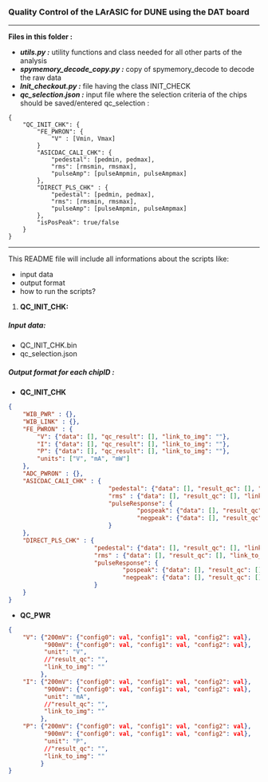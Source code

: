 
 ### Quality Control of the LArASIC for DUNE using the DAT board
---------------

**Files in this folder :**<br/>

* ***utils.py :*** utility functions and class needed for all other parts of the analysis <br/>
* ***spymemory_decode_copy.py :*** copy of spymemory_decode to decode the raw data<br/>
* ***Init_checkout.py :*** file having the class INIT_CHECK <br/>
* ***qc_selection.json :*** input file where the selection criteria of the chips should be saved/entered 
qc_selection :
```
{
    "QC_INIT_CHK": {
        "FE_PWRON": {
            "V" : [Vmin, Vmax]
        }
        "ASICDAC_CALI_CHK": {
            "pedestal": [pedmin, pedmax],
            "rms": [rmsmin, rmsmax],
            "pulseAmp": [pulseAmpmin, pulseAmpmax]
        },
        "DIRECT_PLS_CHK" : {
            "pedestal": [pedmin, pedmax],
            "rms": [rmsmin, rmsmax],
            "pulseAmp": [pulseAmpmin, pulseAmpmax]
        },
        "isPosPeak": true/false
    }
}
```

---
This README file will include all informations about the scripts like: <br/>
* input data <br/>
* output format <br/>
* how to run the scripts?<br/>

1. **QC_INIT_CHK:**
##### Input data:
* QC_INIT_CHK.bin
* qc_selection.json
##### Output format for each chipID :
* **QC_INIT_CHK**
```json
{
    "WIB_PWR" : {},
    "WIB_LINK" : {},
    "FE_PWRON" : {
        "V": {"data": [], "qc_result": [], "link_to_img": ""},
        "I": {"data": [], "qc_result": [], "link_to_img": ""},
        "P": {"data": [], "qc_result": [], "link_to_img": ""},
        "units": ["V", "mA", "mW"]
    },
    "ADC_PWRON" : {},
    "ASICDAC_CALI_CHK" : {
                            "pedestal": {"data": [], "result_qc": [], "link_to_img":""},
                            "rms" : {"data": [], "result_qc": [], "link_to_img": ""},
                            "pulseResponse": {
                                    "pospeak": {"data": [], "result_qc": [], "link_to_img": ""},
                                    "negpeak": {"data": [], "result_qc": [], "link_to_img": ""}
                            }
    },
    "DIRECT_PLS_CHK" : {
                        "pedestal": {"data": [], "result_qc": [], "link_to_img":""},
                        "rms" : {"data": [], "result_qc": [], "link_to_img": ""},
                        "pulseResponse": {
                                "pospeak": {"data": [], "result_qc": [], "link_to_img": ""},
                                "negpeak": {"data": [], "result_qc": [], "link_to_img": ""}
                        }
    }
}
```

* **QC_PWR**
```json
{
    "V": {"200mV": {"config0": val, "config1": val, "config2": val},
          "900mV": {"config0": val, "config1": val, "config2": val},
          "unit": "V",
          //"result_qc": "",
          "link_to_img": ""
         },
    "I": {"200mV": {"config0": val, "config1": val, "config2": val},
          "900mV": {"config0": val, "config1": val, "config2": val},
          "unit": "mA",
          //"result_qc": "",
          "link_to_img": ""
         },
    "P": {"200mV": {"config0": val, "config1": val, "config2": val},
          "900mV": {"config0": val, "config1": val, "config2": val},
          "unit": "P",
          //"result_qc": "",
          "link_to_img": ""
         }
}
```